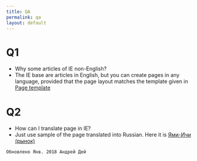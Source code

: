 ```yaml
---
title: QA
permalink: qa
layout: default
---
```


# Q1

- Why some articles of IE non-English?
- The IE base are articles in English, but you can create pages in any language, provided that the page layout matches the template given in [Page template](https://indexmod.github.io/encyclopedia/page-template)

# Q2

- How can I translate page in IE?
- Just use sample of the page translated into Russian. Here it is [Ями-Ичи (рынок)](internet-yami-ichi)

`Обновлено Янв. 2018 Андрей Дей`
